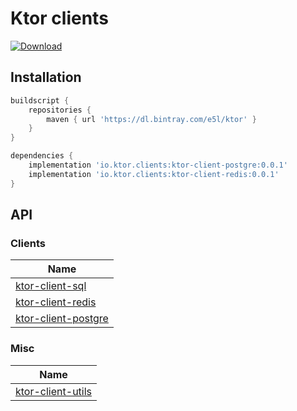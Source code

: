 # Ktor clients
[ ![Download](https://api.bintray.com/packages/e5l/ktor/ktor-clients/images/download.svg) ](https://bintray.com/e5l/ktor/ktor-clients/_latestVersion)


## Installation

```groovy
buildscript {
    repositories {
        maven { url 'https://dl.bintray.com/e5l/ktor' }
    }
}

dependencies {
    implementation 'io.ktor.clients:ktor-client-postgre:0.0.1'
    implementation 'io.ktor.clients:ktor-client-redis:0.0.1'
}

```

## API

### Clients 

| Name |
|---|
| [ktor-client-sql](api/ktor-client-sql/index.md) |
| [ktor-client-redis](api/ktor-client-redis/index.md) |
| [ktor-client-postgre](api/ktor-client-postgre/index.md) |
 
 
### Misc
| Name |
|---|
| [ktor-client-utils](api/ktor-client-utils/index.md) |

